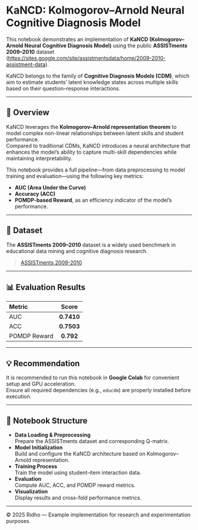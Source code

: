 # KaNCD: Kolmogorov–Arnold Neural Cognitive Diagnosis Model

This notebook demonstrates an implementation of **KaNCD (Kolmogorov–Arnold Neural Cognitive Diagnosis Model)** using the public **ASSISTments 2009–2010** dataset  
(https://sites.google.com/site/assistmentsdata/home/2009-2010-assistment-data).

KaNCD belongs to the family of **Cognitive Diagnosis Models (CDM)**, which aim to estimate students’ latent knowledge states across multiple skills based on their question–response interactions.

---

## 📘 Overview
KaNCD leverages the **Kolmogorov–Arnold representation theorem** to model complex non-linear relationships between latent skills and student performance.  
Compared to traditional CDMs, KaNCD introduces a neural architecture that enhances the model’s ability to capture multi-skill dependencies while maintaining interpretability.

This notebook provides a full pipeline—from data preprocessing to model training and evaluation—using the following key metrics:

- **AUC (Area Under the Curve)**
- **Accuracy (ACC)**
- **POMDP-based Reward**, as an efficiency indicator of the model’s performance.

---

## 🧠 Dataset
The **ASSISTments 2009–2010** dataset is a widely used benchmark in educational data mining and cognitive diagnosis research.  
> [ASSISTments 2009-2010](https://sites.google.com/site/assistmentsdata/home/2009-2010-assistment-data)

---

## 📊 Evaluation Results
| Metric | Score |
|:-------|:------:|
| AUC | **0.7410** |
| ACC | **0.7503** |
| POMDP Reward | **0.792** |

---

## 💡 Recommendation
It is recommended to run this notebook in **Google Colab** for convenient setup and GPU acceleration.  
Ensure all required dependencies (e.g., `educdm`) are properly installed before execution.

---

## 📁 Notebook Structure
- **Data Loading & Preprocessing**  
  Prepare the ASSISTments dataset and corresponding Q-matrix.  
- **Model Initialization**  
  Build and configure the KaNCD architecture based on Kolmogorov–Arnold representation.  
- **Training Process**  
  Train the model using student–item interaction data.  
- **Evaluation**  
  Compute AUC, ACC, and POMDP reward metrics.  
- **Visualization**  
  Display results and cross-fold performance metrics.

---

© 2025 Ridho — Example implementation for research and experimentation purposes.
